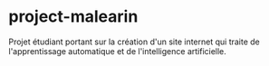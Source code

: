 # project-malearin
Projet étudiant portant sur la création d'un site internet qui traite de l'apprentissage automatique et de l'intelligence artificielle.
